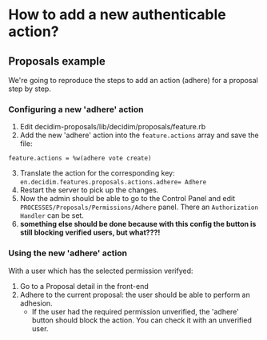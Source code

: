 # How to add a new authenticable action?
## Proposals example
We're going to reproduce the steps to add an action (adhere) for a proposal step by step.
### Configuring a new 'adhere' action
1. Edit decidim-proposals/lib/decidim/proposals/feature.rb
1. Add the new 'adhere' action into the `feature.actions` array and save the file:
```
feature.actions = %w(adhere vote create)
```

3. Translate the action for the corresponding key: `en.decidim.features.proposals.actions.adhere= Adhere`
1. Restart the server to pick up the changes.
1. Now the admin should be able to go to the Control Panel and edit `PROCESSES/Proposals/Permissions/Adhere` panel. There an `Authorization Handler` can be set.
1. **something else should be done because with this config the button is still blocking verified users, but what???!**


### Using the new 'adhere' action
With a user which has the selected permission verifyed:
1. Go to a Proposal detail in the front-end
1. Adhere to the current proposal: the user should be able to perform an adhesion.
    - If the user had the required permission unverified, the 'adhere' button should block the action. You can check it with an unverified user.
